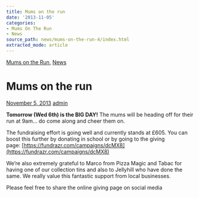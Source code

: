 ```yaml
---
title: Mums on the run
date: '2013-11-05'
categories:
- Mums On The Run
- News
source_path: news/mums-on-the-run-4/index.html
extracted_mode: article
---
```

[Mums on the Run](category/mums-on-the-run/), [News](category/news/)

# Mums on the run

[November 5, 2013](news/mums-on-the-run-4/) [admin](author/admin/)

**Tomorrow (Wed 6th) is the BIG DAY!** The mums will be heading off for their run at 9am… do come along and cheer them on.

The fundraising effort is going well and currently stands at £605. You can boost this further by donating in school or by going to the giving page:&nbsp;[https://fundrazr.com/campaigns/dcMX8](https://fundrazr.com/campaigns/dcMX8)

We’re also extremely grateful to Marco from Pizza Magic and Tabac for having one of our collection tins and also to Jellyhill who have done the same. We really value this fantastic support from local businesses.

Please feel free to share the online giving page on social media
